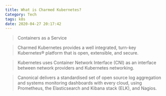 ```yaml
---
title: What is Charmed Kubernetes?
Category: Tech
tags: k8s
date: 2020-04-27 20:17:42
---
```


> Containers as a Service

> Charmed Kubernetes provides a well integrated, turn-key Kubernetes® platform that is open, extensible, and secure.

> Kubernetes uses Container Network Interface (CNI) as an interface between network providers and Kubernetes networking. 

> Canonical delivers a standardised set of open source log aggregation and systems monitoring dashboards with every cloud, using Prometheus, the Elasticsearch and Kibana stack (ELK), and Nagios.

